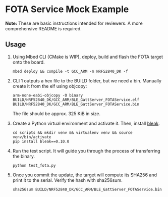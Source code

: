 # FOTA Service Mock Example

**Note:** These are basic instructions intended for reviewers. A more comprehensive README is required. 

## Usage
1. Using Mbed CLI (CMake is WIP), deploy, build and flash the FOTA target onto the board.

    ```shell
    mbed deploy && compile -t GCC_ARM -m NRF52840_DK -f 
    ```

1. CLI 1 outputs a hex file to the BUILD folder, but we need a bin. Manually create it from the elf using objcopy:

    ```shell
    arm-none-eabi-objcopy -O binary BUILD/NRF52840_DK/GCC_ARM/BLE_GattServer_FOTAService.elf BUILD/NRF52840_DK/GCC_ARM/BLE_GattServer_FOTAService.bin
    ```
   The file should be approx. 325 KiB in size.

1. Create a Python virtual environment and activate it. Then, install [bleak](https://pypi.org/project/bleak/).

   ```shell
   cd scripts && mkdir venv && virtualenv venv && source venv/bin/activate  
   pip install bleak==0.10.0  
   ```
   
4. Run the test script. It will guide you through the process of transferring the binary.

   ```shell
   python test_fota.py
   ```

5. Once you commit the update, the target will compute its SHA256 and print it to the serial. Verify the hash with sha256sum.

   ```shell
   sha256sum BUILD/NRF52840_DK/GCC_ARM/BLE_GattServer_FOTAService.bin
   ```
